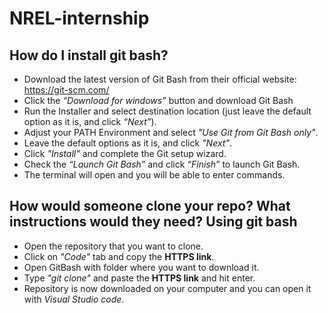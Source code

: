 # NREL-internship


## How do I install git bash?

- Download the latest version of Git Bash from their official website: https://git-scm.com/
- Click the *“Download for windows”* button and download Git Bash
- Run the Installer and select destination location (just leave the default option as it is, and click *“Next”*). 
- Adjust your PATH Environment and select *"Use Git from Git Bash only"*.
- Leave the default options as it is, and click *"Next"*.
- Click *"Install"* and complete the Git setup wizard. 
- Check the *“Launch Git Bash”* and click *“Finish”* to launch Git Bash.
- The terminal will open and you will be able to enter commands.

## How would someone clone your repo?  What instructions would they need? Using git bash

- Open the repository that you want to clone. 
- Click on *"Code"* tab and copy the **HTTPS link**. 
- Open GitBash with folder where you want to download it. 
- Type *"git clone"* and paste the **HTTPS link** and hit enter.
- Repository is now downloaded on your computer and you can open it with *Visual Studio code*.
